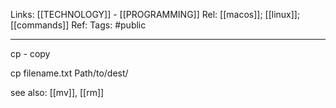 Links: [[TECHNOLOGY]] - [[PROGRAMMING]]
Rel: [[macos]]; [[linux]]; [[commands]]
Ref: 
Tags: #public 

--- 
cp - copy 

cp filename.txt Path/to/dest/

see also: [[mv]], [[rm]]